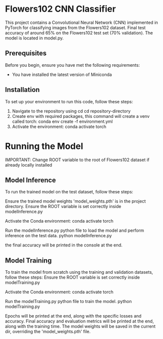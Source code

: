 # Flowers102 CNN Classifier

This project contains a Convolutional Neural Network (CNN) implemented in PyTorch for classifying images from the Flowers102 dataset. Final test accuracy of around 65% on the Flowers102 test set (70% validation). The model is located in model.py.

## Prerequisites

Before you begin, ensure you have met the following requirements:
* You have installed the latest version of Miniconda

## Installation

To set up your environment to run this code, follow these steps:

1. Navigate to the repository using cd
cd repository-directory
2. Create env with required packages, this command will create a venv called torch:
conda env create -f environment.yml
3. Activate the environment:
conda activate torch


# Running the Model
IMPORTANT: Change ROOT variable to the root of Flowers102 dataset if already locally installed

## Model Inference
To run the trained model on the test dataset, follow these steps:

Ensure the trained model weights 'model_weights.pth' is in the project directory.
Ensure the ROOT variable is set correctly inside modelInference.py

Activate the Conda environment:
conda activate torch

Run the modelInference.py python file to load the model and perform inference on the test data.
python modelInference.py

the final accuracy will be printed in the console at the end.


## Model Training
To train the model from scratch using the training and validation datasets, follow these steps:
Ensure the ROOT variable is set correctly inside modelTraining.py

Activate the Conda environment:
conda activate torch

Run the modelTraining.py python file to train the model.
python modelTraining.py

Epochs will be printed at the end, along with the specific losses and accuracy. Final accuracy and evaluation metrics will be printed at the end, along with the training time. The model weights will be saved in the current dir, overriding the 'model_weights.pth' file.
